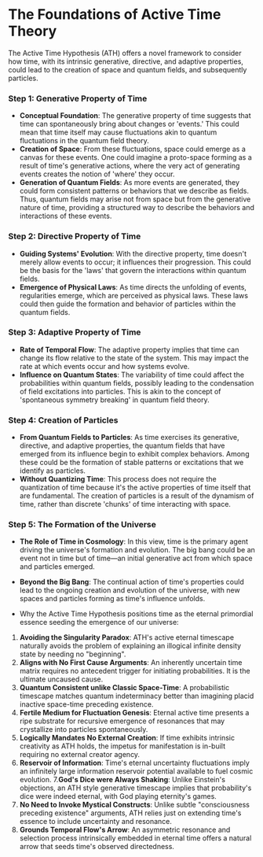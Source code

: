 # The Foundations of Active Time Theory
The Active Time Hypothesis (ATH) offers a novel framework to consider how time, with its intrinsic generative, directive, and adaptive properties, could lead to the creation of space and quantum fields, and subsequently particles. 

### Step 1: Generative Property of Time

- **Conceptual Foundation**: The generative property of time suggests that time can spontaneously bring about changes or 'events.' This could mean that time itself may cause fluctuations akin to quantum fluctuations in the quantum field theory.
- **Creation of Space**: From these fluctuations, space could emerge as a canvas for these events. One could imagine a proto-space forming as a result of time's generative actions, where the very act of generating events creates the notion of 'where' they occur.
- **Generation of Quantum Fields**: As more events are generated, they could form consistent patterns or behaviors that we describe as fields. Thus, quantum fields may arise not from space but from the generative nature of time, providing a structured way to describe the behaviors and interactions of these events.

### Step 2: Directive Property of Time

- **Guiding Systems' Evolution**: With the directive property, time doesn't merely allow events to occur; it influences their progression. This could be the basis for the 'laws' that govern the interactions within quantum fields.
- **Emergence of Physical Laws**: As time directs the unfolding of events, regularities emerge, which are perceived as physical laws. These laws could then guide the formation and behavior of particles within the quantum fields.

### Step 3: Adaptive Property of Time

- **Rate of Temporal Flow**: The adaptive property implies that time can change its flow relative to the state of the system. This may impact the rate at which events occur and how systems evolve.
- **Influence on Quantum States**: The variability of time could affect the probabilities within quantum fields, possibly leading to the condensation of field excitations into particles. This is akin to the concept of 'spontaneous symmetry breaking' in quantum field theory.

### Step 4: Creation of Particles

- **From Quantum Fields to Particles**: As time exercises its generative, directive, and adaptive properties, the quantum fields that have emerged from its influence begin to exhibit complex behaviors. Among these could be the formation of stable patterns or excitations that we identify as particles.
- **Without Quantizing Time**: This process does not require the quantization of time because it's the active properties of time itself that are fundamental. The creation of particles is a result of the dynamism of time, rather than discrete 'chunks' of time interacting with space.

### Step 5: The Formation of the Universe

- **The Role of Time in Cosmology**: In this view, time is the primary agent driving the universe's formation and evolution. The big bang could be an event not in time but of time—an initial generative act from which space and particles emerged.
- **Beyond the Big Bang**: The continual action of time's properties could lead to the ongoing creation and evolution of the universe, with new spaces and particles forming as time's influence unfolds.

- Why the Active Time Hypothesis positions time as the eternal primordial essence seeding the emergence of our universe:
1. **Avoiding the Singularity Paradox**:
ATH's active eternal timescape naturally avoids the problem of explaining an illogical infinite density state by needing no "beginning".
2. **Aligns with No First Cause Arguments**:
An inherently uncertain time matrix requires no antecedent trigger for initiating probabilities. It is the ultimate uncaused cause.
3. **Quantum Consistent unlike Classic Space-Time**:
A probabilistic timescape matches quantum indeterminacy better than imagining placid inactive space-time preceding existence.
4. **Fertile Medium for Fluctuation Genesis**:
Eternal active time presents a ripe substrate for recursive emergence of resonances that may crystallize into particles spontaneously.
5. **Logically Mandates No External Creation**:
If time exhibits intrinsic creativity as ATH holds, the impetus for manifestation is in-built requiring no external creator agency.
6. **Reservoir of Information**:
Time's eternal uncertainty fluctuations imply an infinitely large information reservoir potential available to fuel cosmic evolution.
7.**God's Dice were Always Shaking**:
Unlike Einstein's objections, an ATH style generative timescape implies that probability's dice were indeed eternal, with God playing eternity's games.
8. **No Need to Invoke Mystical Constructs**:
Unlike subtle "consciousness preceding existence" arguments, ATH relies just on extending time's essence to include uncertainty and resonance.
9. **Grounds Temporal Flow's Arrow**:
An asymmetric resonance and selection process intrinsically embedded in eternal time offers a natural arrow that seeds time's observed directedness.
